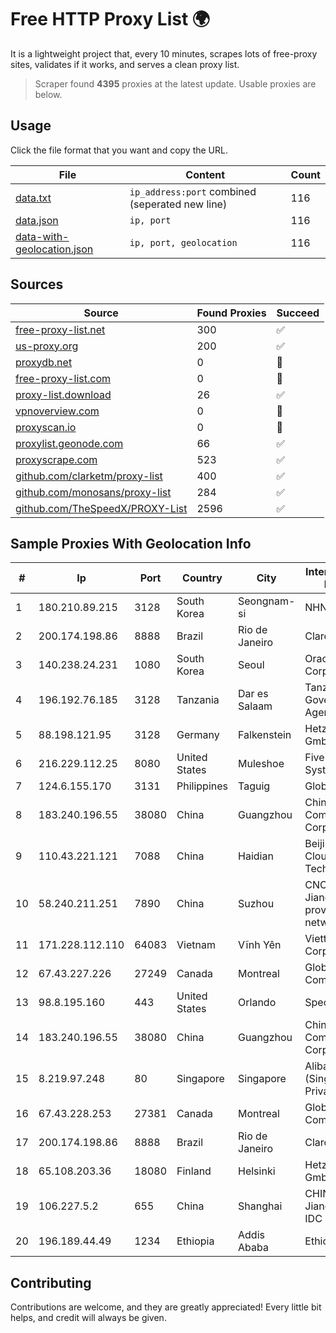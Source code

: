
# Free HTTP Proxy List 🌍

It is a lightweight project that, every 10 minutes, scrapes lots of free-proxy sites, validates if it works, and serves a clean proxy list.


> Scraper found **4395** proxies at the latest update. Usable proxies are below.

## Usage

Click the file format that you want and copy the URL.


|File|Content|Count|
|----|-------|-----|
|[data.txt](https://raw.githubusercontent.com/themiralay/Proxy-List-World/master/data.txt)|`ip_address:port` combined (seperated new line)|116|
|[data.json](https://raw.githubusercontent.com/themiralay/Proxy-List-World/master/data.json)|`ip, port`|116|
|[data-with-geolocation.json](https://raw.githubusercontent.com/themiralay/Proxy-List-World/master/data-with-geolocation.json)|`ip, port, geolocation`|116|

## Sources

|Source|Found Proxies|Succeed|
|------|-------------|-------|
|[free-proxy-list.net](https://free-proxy-list.net)|300|✅|
|[us-proxy.org](https://www.us-proxy.org)|200|✅|
|[proxydb.net](http://proxydb.net)|0|🚫|
|[free-proxy-list.com](https://free-proxy-list.com/?page=&port=&type%5B%5D=http&type%5B%5D=https&up_time=0&search=Search)|0|🚫|
|[proxy-list.download](https://www.proxy-list.download/HTTP)|26|✅|
|[vpnoverview.com](https://vpnoverview.com/privacy/anonymous-browsing/free-proxy-servers)|0|🚫|
|[proxyscan.io](https://www.proxyscan.io)|0|🚫|
|[proxylist.geonode.com](https://proxylist.geonode.com/api/proxy-list?limit=300&page=1&sort_by=lastChecked&sort_type=desc&protocols=http,https)|66|✅|
|[proxyscrape.com](https://api.proxyscrape.com/v2/?request=displayproxies&protocol=http&timeout=10000&country=all&ssl=all&anonymity=all)|523|✅|
|[github.com/clarketm/proxy-list](https://raw.githubusercontent.com/clarketm/proxy-list/master/proxy-list-raw.txt)|400|✅|
|[github.com/monosans/proxy-list](https://raw.githubusercontent.com/monosans/proxy-list/main/proxies/http.txt)|284|✅|
|[github.com/TheSpeedX/PROXY-List](https://raw.githubusercontent.com/TheSpeedX/PROXY-List/master/http.txt)|2596|✅|


## Sample Proxies With Geolocation Info

|#|Ip|Port|Country|City|Internet Service Provider|
|-|--|----|-------|----|-------------------------|
|1|180.210.89.215|3128|South Korea|Seongnam-si|NHNCLOUD|
|2|200.174.198.86|8888|Brazil|Rio de Janeiro|Claro S.A|
|3|140.238.24.231|1080|South Korea|Seoul|Oracle Corporation|
|4|196.192.76.185|3128|Tanzania|Dar es Salaam|Tanzania e-Government Agency|
|5|88.198.121.95|3128|Germany|Falkenstein|Hetzner Online GmbH|
|6|216.229.112.25|8080|United States|Muleshoe|Five Area Systems, LLC|
|7|124.6.155.170|3131|Philippines|Taguig|Globe Telecom|
|8|183.240.196.55|38080|China|Guangzhou|China Mobile Communications Corporation|
|9|110.43.221.121|7088|China|Haidian|Beijing Kingsoft Cloud Internet Technology Co|
|10|58.240.211.251|7890|China|Suzhou|CNC Group Jiangsu province network|
|11|171.228.112.110|64083|Vietnam|Vĩnh Yên|Viettel Corporation|
|12|67.43.227.226|27249|Canada|Montreal|GloboTech Communications|
|13|98.8.195.160|443|United States|Orlando|Spectrum|
|14|183.240.196.55|38080|China|Guangzhou|China Mobile Communications Corporation|
|15|8.219.97.248|80|Singapore|Singapore|Alibaba Cloud (Singapore) Private Limited|
|16|67.43.228.253|27381|Canada|Montreal|GloboTech Communications|
|17|200.174.198.86|8888|Brazil|Rio de Janeiro|Claro S.A|
|18|65.108.203.36|18080|Finland|Helsinki|Hetzner Online GmbH|
|19|106.227.5.2|655|China|Shanghai|CHINANET Jiangx province IDC network|
|20|196.189.44.49|1234|Ethiopia|Addis Ababa|Ethiotelecom|



## Contributing

Contributions are welcome, and they are greatly appreciated! Every
little bit helps, and credit will always be given.

